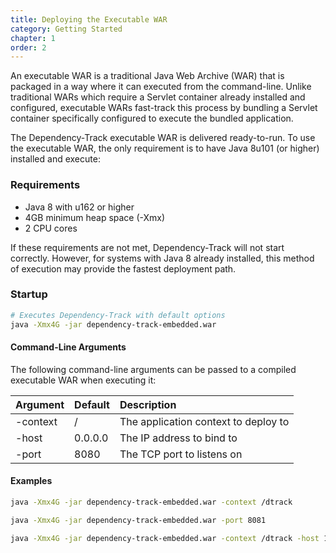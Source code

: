 ```yaml
---
title: Deploying the Executable WAR
category: Getting Started
chapter: 1
order: 2
---
```


An executable WAR is a traditional Java Web Archive (WAR) that is packaged in a way where it can executed from 
the command-line. Unlike traditional WARs which require a Servlet container already installed and 
configured, executable WARs fast-track this process by bundling a Servlet container specifically configured to 
execute the bundled application.

The Dependency-Track executable WAR is delivered ready-to-run. To use the executable WAR, the only requirement 
is to have Java 8u101 (or higher) installed and execute:

### Requirements

* Java 8 with u162 or higher
* 4GB minimum heap space (-Xmx)
* 2 CPU cores

If these requirements are not met, Dependency-Track will not start correctly. However, for systems with Java 8 
already installed, this method of execution may provide the fastest deployment path.

### Startup

```bash
# Executes Dependency-Track with default options
java -Xmx4G -jar dependency-track-embedded.war
```

#### Command-Line Arguments

The following command-line arguments can be passed to a compiled executable WAR when executing it:

| Argument | Default | Description |
|:---------|:--------|:------------|
| -context | /       | The application context to deploy to |
| -host    | 0.0.0.0 | The IP address to bind to |
| -port    | 8080    | The TCP port to listens on |

#### Examples

```bash
java -Xmx4G -jar dependency-track-embedded.war -context /dtrack
```

```bash
java -Xmx4G -jar dependency-track-embedded.war -port 8081
```

```bash
java -Xmx4G -jar dependency-track-embedded.war -context /dtrack -host 192.168.1.16 -port 9000
```
